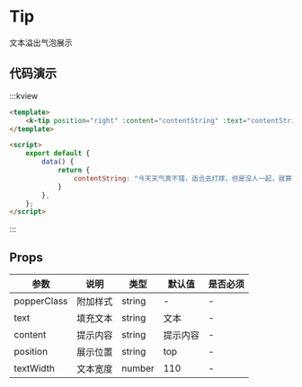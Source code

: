 # Tip

文本溢出气泡展示

## 代码演示

:::kview

```html
<template>
    <k-tip position="right" :content="contentString" :text="contentString"></k-tip>
</template>

<script>
    export default {
        data() {
            return {
                contentString: "今天天气真不错，适合去打球，但是没人一起，就算了吧",
            }
        },
    };
</script>
```
:::


##  Props
<div class="markdown-table">

|  参数  |  说明   | 类型  | 默认值|  是否必须|
|-------|---------|------|--------|----------|
|popperClass|附加样式|string|-|-
|text|填充文本|string|文本|-
|content|提示内容|string|提示内容|-
|position|展示位置|string|top|-
|textWidth|文本宽度|number|110|-

</div>

